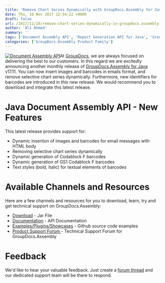 ```yaml
---
title: 'Remove Chart Series Dynamically with GroupDocs.Assembly for Java 17.11'
date: Thu, 16 Nov 2017 12:54:22 +0000
draft: false
url: /2017/11/16/remove-chart-series-dynamically-in-groupdocs.assembly-for-java-v17.11/
author: 'Ali Ahmed'
summary: ''
tags: ['Document Assembly API', 'Report Generation API for Java', 'GroupDocs.Assembly for Java']
categories: ['GroupDocs.Assembly Product Family']
---
```


[![Document Assembly API](http://blog.groupdocs.com/wp-content/uploads/sites/4/2017/03/groupdocs-assembly-java-1.png)](https://www.groupdocs.com/products/assembly/java)At [GroupDocs](https://www.groupdocs.com/), we are always focused on delivering the best to our customers. In this regard we are excitedly announcing another monthly release of [GroupDocs.Assembly for Java](https://products.groupdocs.com/assembly/java) v17.11. You can now insert images and barcodes in emails format, and remove selective chart series dynamically. Furthermore, new identifiers for barcodes are introduced in this new release. We would recommend you to download and integrate this latest release.

# Java Document Assembly API - New Features

This latest release provides support for:

*   Dynamic insertion of images and barcodes for email messages with HTML body
*   Removing selective chart series dynamically
*   Dynamic generation of Codablock F barcodes
*   Dynamic generation of GS1 Codablock F barcodes
*   Text styles (bold, italic) for textual elements of barcodes

# Available Channels and Resources

Here are a few channels and resources for you to download, learn, try and get technical support on GroupDocs.Assembly:

*   [Download](https://downloads.groupdocs.com/assembly/java "GroupDocs.Assembly for Java Downloads") - Jar File
*   [Documentation](https://docs.groupdocs.com/display/assemblyjava/Home "GroupDocs.Assembly for Java Documentation") - API Documentation
*   [Examples/Plugins/Showcases](https://github.com/groupdocs-assembly/GroupDocs.Assembly-for-Java "Document Generation for Java examples and showcases") - Github source code examples
*   [Product Support Forum ](https://forum.groupdocs.com/c/assembly "GroupDocs.Assembly for Java Support forum")\- Technical Support Forum for GroupDocs.Assembly

# Feedback

We'd like to hear your valuable feedback. Just create a [forum thread](https://forum.groupdocs.com/c/assembly "Technical Support Forum") and our dedicated support team will be there to respond.





